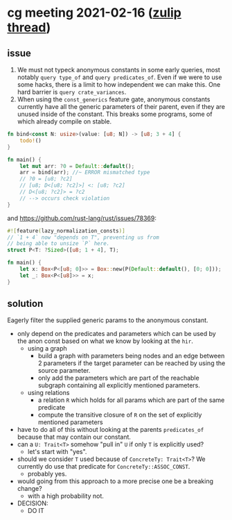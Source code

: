 # cg meeting 2021-02-16 ([zulip thread](https://rust-lang.zulipchat.com/#narrow/stream/260443-project-const-generics/topic/meeting.202021-02-16))

## issue

1. We must not typeck anonymous constants in some early queries, most notably `query type_of` and `query predicates_of`. Even if we were to use some hacks, there is a limit to how independent we can make this. One hard barrier is `query crate_variances`.
2. When using the `const_generics` feature gate, anonymous constants currently have all the generic parameters of their parent, even if they are unused inside of the constant. This breaks some programs, some of which already compile on stable.
```rust
fn bind<const N: usize>(value: [u8; N]) -> [u8; 3 + 4] {
    todo!()
}

fn main() {
    let mut arr: ?0 = Default::default();
    arr = bind(arr); //~ ERROR mismatched type
    // ?0 = [u8; ?c2]
    // [u8; D<[u8; ?c2]>] <: [u8; ?c2]
    // D<[u8; ?c2]> = ?c2 
    // --> occurs check violation
}
```
and https://github.com/rust-lang/rust/issues/78369:
```rust
#![feature(lazy_normalization_consts)]
// `1 + 4` now "depends on T", preventing us from
// being able to unsize `P` here.
struct P<T: ?Sized>([u8; 1 + 4], T);

fn main() {
    let x: Box<P<[u8; 0]>> = Box::new(P(Default::default(), [0; 0]));
    let _: Box<P<[u8]>> = x;
}
```
## solution

Eagerly filter the supplied generic params to the anonymous constant.

- only depend on the predicates and parameters which can be used by the anon const based on what we know by looking at the `hir`.
    - using a graph
        -  build a graph with parameters being nodes and an edge between 2 parameters if the target parameter can be reached by using the source parameter.
        -  only add the parameters which are part of the reachable subgraph containing all explicitly mentioned parameters.
    - using relations
        - a relation `R` which holds for all params which are part of the same predicate
        - compute the transitive closure of `R` on the set of explicitly mentioned parameters
- have to do all of this without looking at the parents `predicates_of` because that may contain our constant.
- can a `U: Trait<T>` somehow "pull in" `U` if only `T` is explicitly used?
    - let's start with "yes".
- should we consider `T` used because of `ConcreteTy: Trait<T>`? We currently do use that predicate for `ConcreteTy::ASSOC_CONST`.
    - probably yes.
- would going from this approach to a more precise one be a breaking change?
    - with a high probability not.
- DECISION:
    - DO IT
